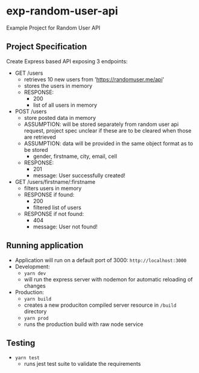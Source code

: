 # exp-random-user-api
Example Project for Random User API

## Project Specification
Create Express based API exposing 3 endpoints:
- GET /users
	- retrieves 10 new users from 'https://randomuser.me/api'
	- stores the users in memory
	- RESPONSE:
		- 200
		- list of all users in memory
- POST /users
	- store posted data in memory
	- ASSUMPTION: will be stored separately from random user api request, project spec unclear if these are to be cleared when those are retrieved
	- ASSUMPTION: data will be provided in the same object format as to be stored
		- gender, firstname, city, email, cell
	- RESPONSE:
		- 201
		- message: User successfully created!
- GET /users/firstname/:firstname
	- filters users in memory
	- RESPONSE if found:
		- 200
		- filtered list of users
	- RESPONSE if not found:
		- 404
		- message: User not found!

## Running application
- Application will run on a default port of 3000: `http://localhost:3000`
- Development:
	- `yarn dev`
	- will run the express server with nodemon for automatic reloading of changes
- Production:
	- `yarn build`
	- creates a new produciton compiled server resource in `/build` directory
	- `yarn prod`
	- runs the production build with raw node service

## Testing
- `yarn test`
	- runs jest test suite to validate the requirements